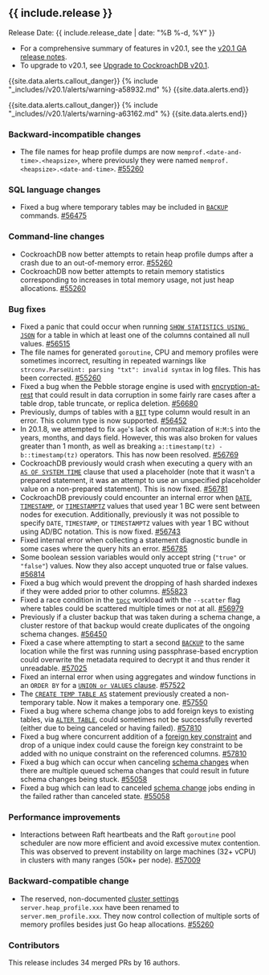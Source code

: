 <h2 id="{{ include.release | slugify }}">{{ include.release }}</h2>

Release Date: {{ include.release_date | date: "%B %-d, %Y" }}

- For a comprehensive summary of features in v20.1, see the [v20.1 GA release notes](releases/v20.1.md#v20-1-0).
- To upgrade to v20.1, see [Upgrade to CockroachDB v20.1](https://www.cockroachlabs.com/docs/v20.1/upgrade-cockroach-version).

{{site.data.alerts.callout_danger}}
{% include "_includes//v20.1/alerts/warning-a58932.md" %}
{{site.data.alerts.end}}

{{site.data.alerts.callout_danger}}
{% include "_includes//v20.1/alerts/warning-a63162.md" %}
{{site.data.alerts.end}}

<h3 id="v20-1-10-backward-incompatible-changes">Backward-incompatible changes</h3>

- The file names for heap profile dumps are now `memprof.<date-and-time>.<heapsize>`, where previously they were named `memprof.<heapsize>.<date-and-time>`. [#55260][#55260]

<h3 id="v20-1-10-sql-language-changes">SQL language changes</h3>

- Fixed a bug where temporary tables may be included in [`BACKUP`](https://www.cockroachlabs.com/docs/v20.1/backup) commands. [#56475][#56475]

<h3 id="v20-1-10-command-line-changes">Command-line changes</h3>

- CockroachDB now better attempts to retain heap profile dumps after a crash due to an out-of-memory error. [#55260][#55260]
- CockroachDB now better attempts to retain memory statistics corresponding to increases in total memory usage, not just heap allocations. [#55260][#55260]

<h3 id="v20-1-10-bug-fixes">Bug fixes</h3>

- Fixed a panic that could occur when running [`SHOW STATISTICS USING JSON`](https://www.cockroachlabs.com/docs/v20.1/show-statistics) for a table in which at least one of the columns contained all null values. [#56515][#56515]
- The file names for generated `goroutine`, CPU and memory profiles were sometimes incorrect, resulting in repeated warnings like `strconv.ParseUint: parsing "txt": invalid syntax` in log files. This has been corrected. [#55260][#55260]
- Fixed a bug when the Pebble storage engine is used with [encryption-at-rest](https://www.cockroachlabs.com/docs/v20.1/encryption#encryption-at-rest-enterprise) that could result in data corruption in some fairly rare cases after a table drop, table truncate, or replica deletion. [#56680][#56680]
- Previously, dumps of tables with a [`BIT`](https://www.cockroachlabs.com/docs/v20.1/bit) type column would result in an error. This column type is now supported. [#56452][#56452]
- In 20.1.8, we attempted to fix `age`'s lack of normalization of `H:M:S` into the years, months, and days field. However, this was also broken for values greater than 1 month, as well as breaking `a::timestamp(tz) - b::timestamp(tz)` operators. This has now been resolved. [#56769][#56769]
- CockroachDB previously would crash when executing a query with an [`AS OF SYSTEM TIME`](https://www.cockroachlabs.com/docs/v20.1/as-of-system-time) clause that used a placeholder (note that it wasn't a prepared statement, it was an attempt to use an unspecified placeholder value on a non-prepared statement). This is now fixed. [#56781][#56781]
- CockroachDB previously could encounter an internal error when [`DATE`](https://www.cockroachlabs.com/docs/v20.1/date), [`TIMESTAMP`](https://www.cockroachlabs.com/docs/v20.1/timestamp), or [`TIMESTAMPTZ`](https://www.cockroachlabs.com/docs/v20.1/timestamp) values that used year 1 BC were sent between nodes for execution. Additionally, previously it was not possible to specify `DATE`, `TIMESTAMP`, or `TIMESTAMPTZ` values with year 1 BC without using AD/BC notation. This is now fixed. [#56743][#56743]
- Fixed internal error when collecting a statement diagnostic bundle in some cases where the query hits an error. [#56785][#56785]
- Some boolean session variables would only accept string (`"true"` or `"false"`) values. Now they also accept unquoted true or false values. [#56814][#56814]
- Fixed a bug which would prevent the dropping of hash sharded indexes if they were added prior to other columns. [#55823][#55823]
- Fixed a race condition in the [`tpcc`](https://www.cockroachlabs.com/docs/v20.1/performance-benchmarking-with-tpc-c-10-warehouses) workload with the `--scatter` flag where tables could be scattered multiple times or not at all. [#56979][#56979]
- Previously if a cluster backup that was taken during a schema change, a cluster restore of that backup would create duplicates of the ongoing schema changes. [#56450][#56450]
- Fixed a case where attempting to start a second [`BACKUP`](https://www.cockroachlabs.com/docs/v20.1/backup) to the same location while the first was running using passphrase-based encryption could overwrite the metadata required to decrypt it and thus render it unreadable. [#57025][#57025]
- Fixed an internal error when using aggregates and window functions in an `ORDER BY` for a [`UNION or VALUES` clause](https://www.cockroachlabs.com/docs/v20.1/selection-queries). [#57522][#57522]
- The [`CREATE TEMP TABLE AS`](https://www.cockroachlabs.com/docs/v20.1/temporary-tables) statement previously created a non-temporary table. Now it makes a temporary one. [#57550][#57550]
- Fixed a bug where schema change jobs to add foreign keys to existing tables, via [`ALTER TABLE`](https://www.cockroachlabs.com/docs/v20.1/alter-table), could sometimes not be successfully reverted (either due to being canceled or having failed). [#57810][#57810]
- Fixed a bug where concurrent addition of a [foreign key constraint](https://www.cockroachlabs.com/docs/v20.1/foreign-key) and drop of a unique index could cause the foreign key constraint to be added with no unique constraint on the referenced columns. [#57810][#57810]
- Fixed a bug which can occur when canceling [schema changes](https://www.cockroachlabs.com/docs/v20.1/online-schema-changes) when there are multiple queued schema changes that could result in future schema changes being stuck. [#55058][#55058]
- Fixed a bug which can lead to canceled [schema change](https://www.cockroachlabs.com/docs/v20.1/online-schema-changes) jobs ending in the failed rather than canceled state. [#55058][#55058]

<h3 id="v20-1-10-performance-improvements">Performance improvements</h3>

- Interactions between Raft heartbeats and the Raft `goroutine` pool scheduler are now more efficient and avoid excessive mutex contention. This was observed to prevent instability on large machines (32+ vCPU) in clusters with many ranges (50k+ per node). [#57009][#57009]

<h3 id="v20-1-10-backward-compatible-change">Backward-compatible change</h3>

- The reserved, non-documented [cluster settings](https://www.cockroachlabs.com/docs/v20.1/cluster-settings) `server.heap_profile.xxx` have been renamed to `server.mem_profile.xxx`. They now control collection of multiple sorts of memory profiles besides just Go heap allocations. [#55260][#55260]

<h3 id="v20-1-10-contributors">Contributors</h3>

This release includes 34 merged PRs by 16 authors.

[#55058]: https://github.com/cockroachdb/cockroach/pull/55058
[#55260]: https://github.com/cockroachdb/cockroach/pull/55260
[#55823]: https://github.com/cockroachdb/cockroach/pull/55823
[#56444]: https://github.com/cockroachdb/cockroach/pull/56444
[#56450]: https://github.com/cockroachdb/cockroach/pull/56450
[#56452]: https://github.com/cockroachdb/cockroach/pull/56452
[#56475]: https://github.com/cockroachdb/cockroach/pull/56475
[#56515]: https://github.com/cockroachdb/cockroach/pull/56515
[#56680]: https://github.com/cockroachdb/cockroach/pull/56680
[#56743]: https://github.com/cockroachdb/cockroach/pull/56743
[#56769]: https://github.com/cockroachdb/cockroach/pull/56769
[#56781]: https://github.com/cockroachdb/cockroach/pull/56781
[#56785]: https://github.com/cockroachdb/cockroach/pull/56785
[#56814]: https://github.com/cockroachdb/cockroach/pull/56814
[#56979]: https://github.com/cockroachdb/cockroach/pull/56979
[#57009]: https://github.com/cockroachdb/cockroach/pull/57009
[#57025]: https://github.com/cockroachdb/cockroach/pull/57025
[#57485]: https://github.com/cockroachdb/cockroach/pull/57485
[#57522]: https://github.com/cockroachdb/cockroach/pull/57522
[#57550]: https://github.com/cockroachdb/cockroach/pull/57550
[#57810]: https://github.com/cockroachdb/cockroach/pull/57810
[0b5b521ae]: https://github.com/cockroachdb/cockroach/commit/0b5b521ae
[6a8c69a9b]: https://github.com/cockroachdb/cockroach/commit/6a8c69a9b
